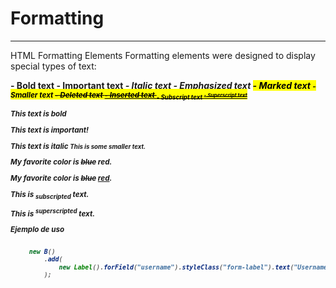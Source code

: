 # Formatting

***

HTML Formatting Elements
Formatting elements were designed to display special types of text:

<b> - Bold text
<strong> - Important text
<i> - Italic text
<em> - Emphasized text
<mark> - Marked text
<small> - Smaller text
<del> - Deleted text
<ins> - Inserted text
<sub> - Subscript text
<sup> - Superscript text


<b>This text is bold</b>

<strong>This text is important!</strong>

<i>This text is italic</i>
<small>This is some smaller text.</small>

<p>My favorite color is <del>blue</del> red.</p>
<p>My favorite color is <del>blue</del> <ins>red</ins>.</p>

<p>This is <sub>subscripted</sub> text.</p>
<p>This is <sup>superscripted</sup> text.</p>

Ejemplo de uso

```java

     new B()
         .add(
             new Label().forField("username").styleClass("form-label").text("Username:")
         );
                
    

```


